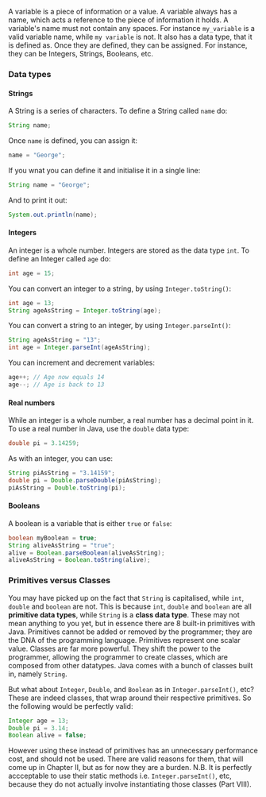 A variable is a piece of information or a value. A variable always has a name, which acts a reference to the piece of information it holds. A variable's name must not contain any spaces. For instance `my_variable` is a valid variable name, while `my variable` is not. It also has a data type, that it is defined as. Once they are defined, they can be assigned. For instance, they can be Integers, Strings, Booleans, etc. 

### Data types

#### Strings
A String is a series of characters. To define a String called `name` do:
```java
String name;
```
Once `name` is defined, you can assign it:
```java
name = "George";
```
If you wnat you can define it and initialise it in a single line:
```java
String name = "George";
```
And to print it out:
```java
System.out.println(name);
```

#### Integers
An integer is a whole number. Integers are stored as the data type `int`. To define an Integer called `age` do:
```java
int age = 15;
```

You can convert an integer to a string, by using `Integer.toString()`:
```java
int age = 13;
String ageAsString = Integer.toString(age);
```

You can convert a string to an integer, by using `Integer.parseInt()`:
```java
String ageAsString = "13";
int age = Integer.parseInt(ageAsString);
```

You can increment and decrement variables:
```java
age++; // Age now equals 14
age--; // Age is back to 13
```

#### Real numbers
While an integer is a whole number, a real number has a decimal point in it. To use a real number in Java, use the `double` data type:
```java
double pi = 3.14259;
```

As with an integer, you can use:
```java
String piAsString = "3.14159";
double pi = Double.parseDouble(piAsString);
piAsString = Double.toString(pi);
```

#### Booleans
A boolean is a variable that is either `true` or `false`:
```java
boolean myBoolean = true;
String aliveAsString = "true";
alive = Boolean.parseBoolean(aliveAsString); 
aliveAsString = Boolean.toString(alive);
```

### Primitives versus Classes
You may have picked up on the fact that `String` is capitalised, while `int`, `double` and `boolean` are not. This is because `int`, `double` and `boolean` are all **primitive data types**, while  `String` is a **class data type**. These may not mean anything to you yet, but in essence there are 8 built-in primitives with Java. Primitives cannot be added or removed by the programmer; they are the DNA of the programming language. Primitives represent one scalar value. Classes are far more powerful. They shift the power to the programmer, allowing the programmer to create classes, which are composed from other datatypes. Java comes with a bunch of classes built in, namely `String`.

But what about `Integer`, `Double`, and `Boolean` as in `Integer.parseInt()`, etc? These are indeed classes, that wrap around their respective primitives. So the following would be perfectly valid:

```java
Integer age = 13;
Double pi = 3.14;
Boolean alive = false;
```

However using these instead of primitives has an unnecessary performance cost, and should not be used. There are valid reasons for them, that will come up in Chapter II, but as for now they are a burden. N.B. It is perfectly accceptable to use their static methods i.e. `Integer.parseInt()`, etc, because they do not actually involve instantiating those classes (Part VIII). 
